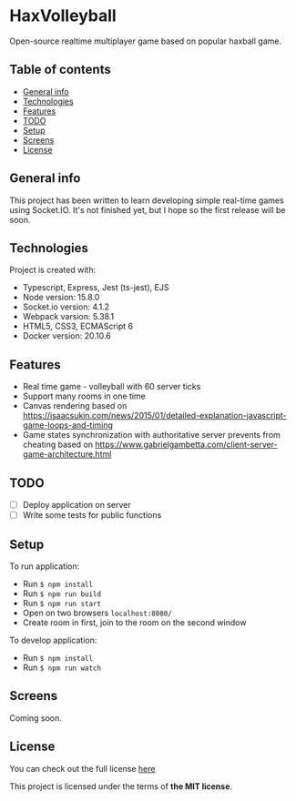 # HaxVolleyball
Open-source realtime multiplayer game based on popular haxball game.
## Table of contents
* [General info](#general-info)
* [Technologies](#technologies)
* [Features](#features)
* [TODO](#todo)
* [Setup](#setup)
* [Screens](#screens)
* [License](#license)

## General info
This project has been written to learn developing simple real-time games using Socket.IO. 
It's not finished yet, but I hope so the first release will be soon. 
	
## Technologies
Project is created with:
* Typescript, Express, Jest (ts-jest), EJS
* Node version: 15.8.0
* Socket.io version: 4.1.2
* Webpack varsion: 5.38.1
* HTML5, CSS3, ECMAScript 6
* Docker version: 20.10.6
	
## Features
* Real time game - volleyball with 60 server ticks
* Support many rooms in one time
* Canvas rendering based on https://isaacsukin.com/news/2015/01/detailed-explanation-javascript-game-loops-and-timing
* Game states synchronization with authoritative server prevents from cheating based on https://www.gabrielgambetta.com/client-server-game-architecture.html

## TODO
- [ ] Deploy application on server
- [ ] Write some tests for public functions

## Setup
To run application:
- Run `$ npm install`
- Run `$ npm run build`
- Run `$ npm run start`
- Open on two browsers `localhost:8080/`
- Create room in first, join to the room on the second window


To develop application:
- Run `$ npm install`
- Run `$ npm run watch`

## Screens

Coming soon.

## License
You can check out the full license [here](./LICENSE)

This project is licensed under the terms of **the MIT license**.
